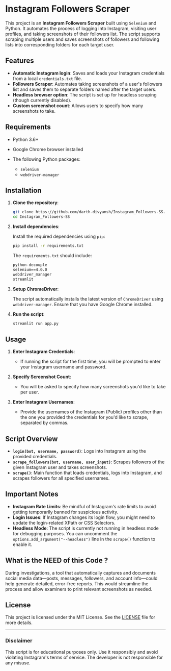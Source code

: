# Instagram Followers Scraper

This project is an **Instagram Followers Scraper** built using `Selenium` and Python. It automates the process of logging into Instagram, visiting user profiles, and taking screenshots of their followers list. The script supports scraping multiple users and saves screenshots of followers and following lists into corresponding folders for each target user.

## Features

- **Automatic Instagram login**: Saves and loads your Instagram credentials from a local `credentials.txt` file.
- **Followers Scraper**: Automates taking screenshots of a user's followers list and saves them to separate folders named after the target users.
- **Headless browser option**: The script is set up for headless scraping (though currently disabled).
- **Custom screenshot count**: Allows users to specify how many screenshots to take.

## Requirements

- Python 3.6+
- Google Chrome browser installed
- The following Python packages:

  - `selenium`
  - `webdriver-manager`

## Installation

1. **Clone the repository**:

    ```bash
    git clone https://github.com/darth-divyansh/Instagram_Followers-SS.git
    cd Instagram_Followers-SS

    ```

2. **Install dependencies**:

    Install the required dependencies using `pip`:

    ```bash
    pip install -r requirements.txt
    ```

    The `requirements.txt` should include:
    
    ```txt
    python-decouple
    selenium==4.0.0
    webdriver_manager
    streamlit
    ```

3. **Setup ChromeDriver**:

    The script automatically installs the latest version of `ChromeDriver` using `webdriver-manager`. Ensure that you have Google Chrome installed.

4. **Run the script**:

    ```bash
    streamlit run app.py
    ```

## Usage

1. **Enter Instagram Credentials**:

   - If running the script for the first time, you will be prompted to enter your Instagram username and password.

2. **Specify Screenshot Count**:

   - You will be asked to specify how many screenshots you'd like to take per user.

3. **Enter Instagram Usernames**:

   - Provide the usernames of the Instagram (Public) profiles other than the one you provided the credentials for you'd like to scrape, separated by commas.

## Script Overview

- **`login(bot, username, password)`**: Logs into Instagram using the provided credentials.
- **`scrape_followers(bot, username, user_input)`**: Scrapes followers of the given Instagram user and takes screenshots.
- **`scrape()`**: Main function that loads credentials, logs into Instagram, and scrapes followers for all specified usernames.

## Important Notes

- **Instagram Rate Limits**: Be mindful of Instagram's rate limits to avoid getting temporarily banned for suspicious activity.
- **Login Issues**: If Instagram changes its login flow, you might need to update the login-related XPath or CSS Selectors.
- **Headless Mode**: The script is currently not running in headless mode for debugging purposes. You can uncomment the `options.add_argument("--headless")` line in the `scrape()` function to enable it.

## What is the NEED of this Code ?

During investigations, a tool that automatically captures and documents social media data—posts, messages, followers, and account info—could help generate detailed, error-free reports. This would streamline the process and allow examiners to print relevant screenshots as needed.


## License

This project is licensed under the MIT License. See the [LICENSE](LICENSE) file for more details.

---

### Disclaimer

This script is for educational purposes only. Use it responsibly and avoid violating Instagram's terms of service. The developer is not responsible for any misuse.
